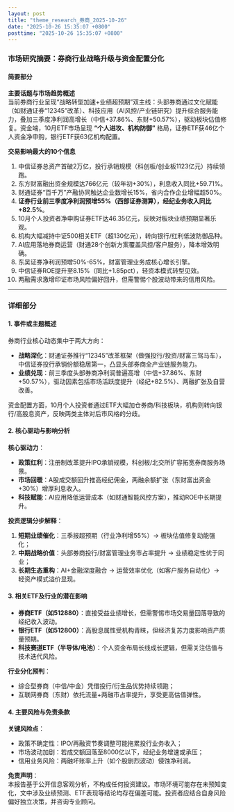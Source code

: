 ```yaml
---
layout: post
title: "theme_research_券商_2025-10-26"
date: "2025-10-26 15:35:07 +0800"
posttime: "2025-10-26 15:35:07 +0800"
---
```


### 市场研究摘要：券商行业战略升级与资金配置分化

#### 简要部分  
**主要话题与市场趋势概述**  
当前券商行业呈现“战略转型加速+业绩超预期”双主线：头部券商通过文化赋能（如财通证券“12345”改革）、科技应用（AI风控/产业链研究）提升综合服务能力，叠加三季度净利润高增长（中信+37.86%、东财+50.57%），驱动板块估值修复。资金端，10月ETF市场呈现 **“个人进攻、机构防御”** 格局，证券ETF获46亿个人资金净申购，银行ETF获63亿机构配置。  

**交易影响最大的10个信息**  
1. 中信证券总资产首破2万亿，投行承销规模（科创板/创业板1123亿元）持续领跑。  
2. 东方财富融出资金规模达766亿元（较年初+30%），利息收入同比+59.71%。  
3. 财通证券“百千万”产融协同触达企业数增长15%，省内合作企业增幅超50%。  
4. **证券行业前三季度净利润预增55%（西部证券测算），经纪业务收入同比+82.5%**。  
5. 10月个人投资者净申购证券ETF达46.35亿元，反映对板块业绩预期显著乐观。  
6. 机构大幅减持中证500相关ETF（超130亿元），转向银行/红利低波防御品种。  
7. AI应用落地券商运营（财通28个创新方案覆盖风控/客户服务），降本增效明确。  
8. 东吴证券净利润预增50%-65%，财富管理业务成核心增长引擎。  
9. 中信证券ROE提升至8.15%（同比+1.85pct），轻资本模式转型见效。  
10. 两融需求激增印证市场风险偏好回升，但需警惕个股波动带来的信用风险。

---

### 详细部分  
#### 1. 事件或主题概述  
券商行业核心动态集中于两大方向：  
- **战略深化**：财通证券推行“12345”改革框架（做强投行/投资/财富三驾马车），中信证券投行承销份额稳居第一，凸显头部券商全产业链服务能力。  
- **业绩兑现**：前三季度头部券商净利润普遍高增（中信+37.86%、东财+50.57%），驱动因素包括市场活跃度提升（经纪+82.5%）、两融扩张及自营改善。  

资金配置方面，10月个人投资者通过ETF大幅加仓券商/科技板块，机构则转向银行/高股息资产，反映两类主体对后市风格的分歧。

#### 2. 核心驱动与影响分析  
**核心驱动力**：  
- **政策红利**：注册制改革提升IPO承销规模，科创板/北交所扩容拓宽券商服务场景。  
- **市场回暖**：A股成交额回升推高经纪佣金，两融余额扩张（东财富出资金+30%）增厚利息收入。  
- **科技赋能**：AI应用降低运营成本（如财通智能风控方案），推动ROE中长期提升。  

**投资逻辑分步解释**：  
1. **短期业绩催化**：三季报超预期（行业净利增55%）→ 板块估值修复动能强化；  
2. **中期战略价值**：头部券商投行/财富管理业务市占率提升 → 业绩稳定性优于同业；  
3. **长期生态重构**：AI+金融深度融合 → 运营效率优化（如客户服务自动化）→ 轻资产模式溢价显现。

#### 3. 相关ETF及行业的潜在影响  
- **券商ETF（如512880）**：直接受益业绩增长，但需警惕市场交易量回落导致的经纪收入波动。  
- **银行ETF（如512800）**：高股息属性受机构青睐，但经济复苏力度影响资产质量预期。  
- **科技赛道ETF（半导体/电池）**：个人资金布局长线成长逻辑，但需关注估值与技术迭代风险。  

**行业分化预判**：  
- 综合型券商（中信/中金）凭借投行/衍生品优势持续领跑；  
- 互联网券商（东财）依托流量+两融市占率提升，享受更高估值弹性。

#### 4. 主要风险与免责条款  
**关键风险点**：  
- 政策不确定性：IPO/再融资节奏调整可能拖累投行业务收入；  
- 市场波动加剧：若成交额回落至8000亿以下，经纪业务增速或承压；  
- 信用业务风险：两融坏账率上升（如个股剧烈波动）侵蚀净利润。  

**免责声明**：  
本报告基于公开信息客观分析，不构成任何投资建议。市场环境可能存在未预知变化，文中涉及业绩预测、ETF表现等结论均存在偏差可能。投资者应结合自身风险偏好独立决策，并咨询专业顾问。